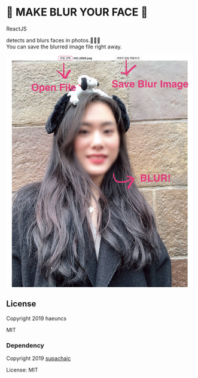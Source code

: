 # 🤘 MAKE BLUR YOUR FACE 🤘

ReactJS

detects and blurs faces in photos.🧏🏻‍♀️<br/>
You can save the blurred image file right away.

 <img src="./ReadmeImages/blured.jpg" width="500">

## License

Copyright 2019 haeuncs

MIT

### Dependency 

Copyright 2019 [supachaic](https://github.com/supachaic)

License: MIT
